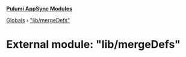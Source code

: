 **[Pulumi AppSync Modules](../README.md)**

[Globals](../README.md) › ["lib/mergeDefs"](_lib_mergedefs_.md)

# External module: "lib/mergeDefs"
